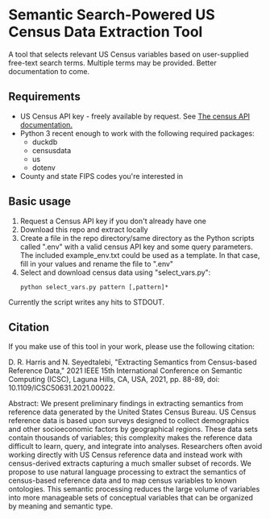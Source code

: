 # Semantic Search-Powered US Census Data Extraction Tool
A tool that selects relevant US Census variables based on user-supplied free-text search terms. Multiple terms may be provided. Better documentation to come.

## Requirements
- US Census API key - freely available by request. See [The census API documentation.](https://www.census.gov/data/developers/data-sets.html)
- Python 3 recent enough to work with the following required packages:
    - duckdb
    - censusdata
    - us
    - dotenv
- County and state FIPS codes you're interested in

## Basic usage
1. Request a Census API key if you don't already have one
2. Download this repo and extract locally
3. Create a file in the repo directory/same directory as the Python scripts called ".env" with a valid census API key and some query parameters. The included example_env.txt could be used as a template. In that case, fill in your values and rename the file to ".env"
4. Select and download census data using "select_vars.py":
    ```
    python select_vars.py pattern [,pattern]*
    ```
Currently the script writes any hits to STDOUT.
 
## Citation
If you make use of this tool in your work, please use the following citation:

D. R. Harris and N. Seyedtalebi, "Extracting Semantics from Census-based Reference Data," 2021 IEEE 15th International Conference on Semantic Computing (ICSC), Laguna Hills, CA, USA, 2021, pp. 88-89, doi: 10.1109/ICSC50631.2021.00022.

Abstract: We present preliminary findings in extracting semantics from reference data generated by the United States Census Bureau. US Census reference data is based upon surveys designed to collect demographics and other socioeconomic factors by geographical regions. These data sets contain thousands of variables; this complexity makes the reference data difficult to learn, query, and integrate into analyses. Researchers often avoid working directly with US Census reference data and instead work with census-derived extracts capturing a much smaller subset of records. We propose to use natural language processing to extract the semantics of census-based reference data and to map census variables to known ontologies. This semantic processing reduces the large volume of variables into more manageable sets of conceptual variables that can be organized by meaning and semantic type.
